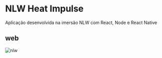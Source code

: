 # NLW Heat Impulse

Aplicação desenvolvida na imersão NLW com React, Node e React Native

## web
![nlw](https://user-images.githubusercontent.com/53832972/138101734-db2eeb67-0530-499d-b559-6eaf774384e6.png)
